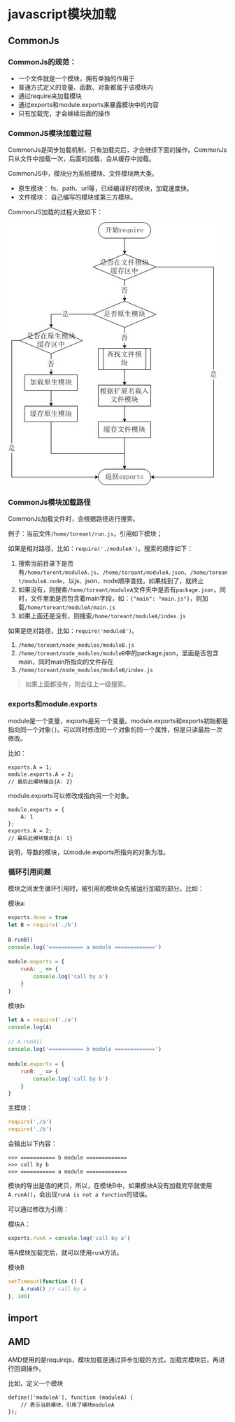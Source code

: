 # javascript模块加载  

## CommonJs

### CommonJs的规范：

- 一个文件就是一个模块，拥有单独的作用于
- 普通方式定义的变量、函数、对象都属于该模块内
- 通过require来加载模块
- 通过exports和module.exports来暴露模块中的内容  
- 只有加载完，才会继续后面的操作  

### CommonJS模块加载过程

CommonJs是同步加载机制，只有加载完后，才会继续下面的操作。CommonJs只从文件中加载一次，后面的加载，会从缓存中加载。  

CommonJS中，模块分为系统模块、文件模块两大类。  

- 原生模块： fs、path、url等，已经编译好的模块，加载速度快。  
- 文件模块： 自己编写的模块或第三方模块。  

CommonJS加载的过程大致如下：  

![CommonJs加载过程](../upload/3369101506-59ad214865a17_articlex.png)  


### CommonJs模块加载路径  

CommonJs加载文件时，会根据路径进行搜索。 

例子：当前文件``/home/toreant/run.js``，引用如下模块；

如果是相对路径，比如：``require('./moduleA')``。搜索的顺序如下：  

1. 搜索当前目录下是否有``/home/torent/moduleA.js``、``/home/toreant/moduleA.json``、``/home/toreant/moduleA.node``，以js、json、node顺序查找，如果找到了，就终止
2. 如果没有，则搜索``/home/toreant/moduleA``文件夹中是否有``package.json``，同时，文件里面是否包含着main字段，如：``{"main": "main.js"}``，则加载``/home/toreant/moduleA/main.js``
3. 如果上面还是没有，则搜索``/home/toreant/moduleA/index.js``

如果是绝对路径，比如：``require('moduleB')``。

1. ``/home/toreant/node_modules/moduleB.js``
2. ``/home/toreant/node_modules/moduleB``中的package.json，里面是否包含main，同时main所指向的文件存在
3. ``/home/toreant/node_modules/moduleB/index.js``  
> 如果上面都没有，则会往上一级搜索。  

### exports和module.exports  

module是一个变量，exports是另一个变量。module.exports和exports初始都是指向同一个对象``{}``。可以同时修改同一个对象的同一个属性，但是只读最后一次修改。  

比如：  


    exports.A = 1;
    module.exports.A = 2;
    // 最后此模块输出{A: 2}


module.exports可以修改成指向另一个对象。


    module.exports = {
        A: 1
    };
    exports.A = 2;
    // 最后此模块输出{A: 1}


说明，导数的模块，以module.exports所指向的对象为准。


### 循环引用问题  

模块之间发生循环引用时，被引用的模块会先被运行加载的部分。比如：  

模块a: 

```javascript
exports.done = true
let B = require('./b')

B.runB()
console.log('=========== a module =============')

module.exports = {
    runA: _ => {
        console.log('call by a')
    }
}
```

模块b:  

```javascript
let A = require('./a')
console.log(A)

// A.runA()
console.log('=========== b module =============')

module.exports = {
    runB: _ => {
        console.log('call by b')
    }
}
```

主模块：

```javascript
require('./a')
require('./b')
```

会输出以下内容：

```shell
>>> =========== b module =============
>>> call by b
>>> =========== a module =============
```  
模块的导出是值的拷贝，所以，在模块B中，如果模块A没有加载完毕就使用``A.runA()``，会出现``runA is not a function``的错误。

可以通过修改为引用：

模块A：
```javascript
exports.runA = console.log('call by a')
``` 

等A模块加载完后，就可以使用``runA``方法。

模块B
```javascript
setTimeout(function () {
    A.runA() // call by a
}, 100)
```

## import  



## AMD  

AMD使用的是requirejs，模块加载是通过异步加载的方式，加载完模块后，再进行回调操作。  

比如，定义一个模块  


    define(['moduleA'], function (moduleA) {
        // 表示当前模块，引用了模块moduleA   
    });

